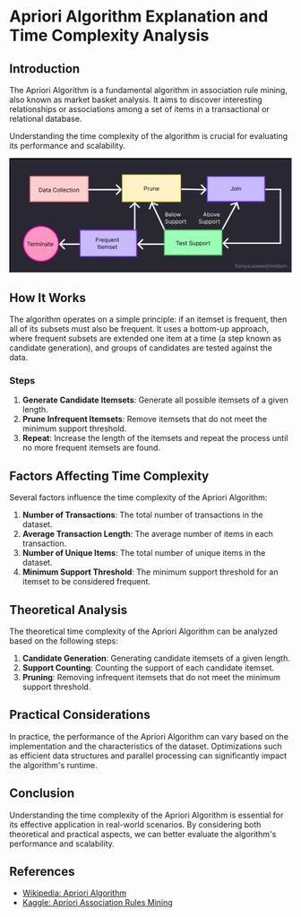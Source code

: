 # Apriori Algorithm Explanation and Time Complexity Analysis

## Introduction

The Apriori Algorithm is a fundamental algorithm in association rule mining, also known as market basket analysis. It aims to discover interesting relationships or associations among a set of items in a transactional or relational database.

Understanding the time complexity of the algorithm is crucial for evaluating its performance and scalability.

![Diagram](assets/diagram.png)

## How It Works

The algorithm operates on a simple principle: if an itemset is frequent, then all of its subsets must also be frequent. It uses a bottom-up approach, where frequent subsets are extended one item at a time (a step known as candidate generation), and groups of candidates are tested against the data.

### Steps

1. **Generate Candidate Itemsets**: Generate all possible itemsets of a given length.
2. **Prune Infrequent Itemsets**: Remove itemsets that do not meet the minimum support threshold.
3. **Repeat**: Increase the length of the itemsets and repeat the process until no more frequent itemsets are found.

## Factors Affecting Time Complexity

Several factors influence the time complexity of the Apriori Algorithm:

1. **Number of Transactions**: The total number of transactions in the dataset.
2. **Average Transaction Length**: The average number of items in each transaction.
3. **Number of Unique Items**: The total number of unique items in the dataset.
4. **Minimum Support Threshold**: The minimum support threshold for an itemset to be considered frequent.

## Theoretical Analysis

The theoretical time complexity of the Apriori Algorithm can be analyzed based on the following steps:

1. **Candidate Generation**: Generating candidate itemsets of a given length.
2. **Support Counting**: Counting the support of each candidate itemset.
3. **Pruning**: Removing infrequent itemsets that do not meet the minimum support threshold.

## Practical Considerations

In practice, the performance of the Apriori Algorithm can vary based on the implementation and the characteristics of the dataset. Optimizations such as efficient data structures and parallel processing can significantly impact the algorithm's runtime.

## Conclusion

Understanding the time complexity of the Apriori Algorithm is essential for its effective application in real-world scenarios. By considering both theoretical and practical aspects, we can better evaluate the algorithm's performance and scalability.

## References

- [Wikipedia: Apriori Algorithm](https://en.wikipedia.org/wiki/Apriori_algorithm)
- [Kaggle: Apriori Association Rules Mining](https://www.kaggle.com/code/earthian/apriori-association-rules-mining)
